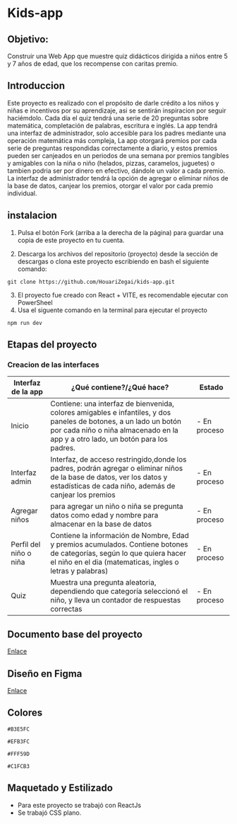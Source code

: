 # Kids-app

## Objetivo: 

Construir una  Web App que muestre quiz didácticos dirigida a niños entre 5 y 7 años de edad, que los recompense con caritas premio.

## Introduccion
Este proyecto es realizado con el propósito de darle crédito a los niños y niñas e incentivos por su aprendizaje, asi se sentirán inspiracion por seguir haciémdolo.
Cada día el quiz tendrá una serie de 20 preguntas sobre matemática, completación de palabras, escritura e inglés.
La app tendrá una interfaz de administrador, solo accesible para los padres mediante una operación matemática más compleja, 
La app otorgará premios por cada serie de preguntas respondidas correctamente a diario, y estos premios pueden ser canjeados en un periodos de una semana por premios tangibles y amigables con la niña o niño (helados, pizzas, caramelos, juguetes) o tambien podria ser por dinero en efectivo, dándole un valor  a cada premio.
La interfaz de administrador tendrá la opción de agregar o eliminar niños de la base de datos, canjear los premios, otorgar el valor por cada premio individual.

## instalacion 
1. Pulsa el botón Fork (arriba a la derecha de la página) para guardar una copia de este proyecto en tu cuenta.

2. Descarga los archivos del repositorio (proyecto) desde la sección de descargas o clona este proyecto escribiendo en bash el siguiente comando:

```
git clone https://github.com/HouariZegai/kids-app.git
```
3. El proyecto fue creado con React + VITE, es recomendable ejecutar con PowerSheel
4. Usa el siguente comando en la terminal para ejecutar el proyecto

```
npm run dev
```

## Etapas del proyecto

### Creacion de las interfaces

|Interfaz de la app       | ¿Qué contiene?/¿Qué hace?  | Estado |
| ------------- |-------------| -----|
| Inicio   |Contiene: una interfaz de bienvenida, colores amigables e infantiles, y dos paneles de botones, a un lado un botón por cada niño o niña almacenado en la app y a otro lado, un botón para los padres.| - En proceso |
| Interfaz admin     | Interfaz, de acceso restringido,donde los padres, podrán agregar o eliminar niños de la base de datos, ver los datos y estadísticas de cada niño, además de canjear los premios     |   - En proceso |
| Agregar niños | para agregar un niño o niña se pregunta datos como edad y nombre para almacenar en la base de datos      |   - En proceso |
| Perfil del niño o niña | Contiene la información de Nombre, Edad y premios acumulados. Contiene botones de categorías, según lo que quiera hacer el niño en el dia (matematicas, ingles o  letras y palabras)      |    - En proceso|
| Quiz | Muestra una pregunta aleatoria, dependiendo que categoría seleccionó el niño, y lleva un contador de respuestas correctas    |   - En proceso |

## Documento base del proyecto

[Enlace](https://docs.google.com/document/d/1DNZNmQpSA9McydjcubvM7HDv_zcYTVSNPSMRuYOm4hE/edit)

## Diseño en Figma
[Enlace](https://www.figma.com/file/1zWlcy2ISFV3MVkIz0QuNP/quiz-app?type=design&node-id=11-16&t=HnCIIW294QfE7zBr-0)

## Colores
`#B3E5FC`

`#EFB3FC`

`#FFF59D`

`#C1FCB3`

## Maquetado y Estilizado

- Para este proyecto se trabajó con ReactJs
- Se trabajó CSS plano.